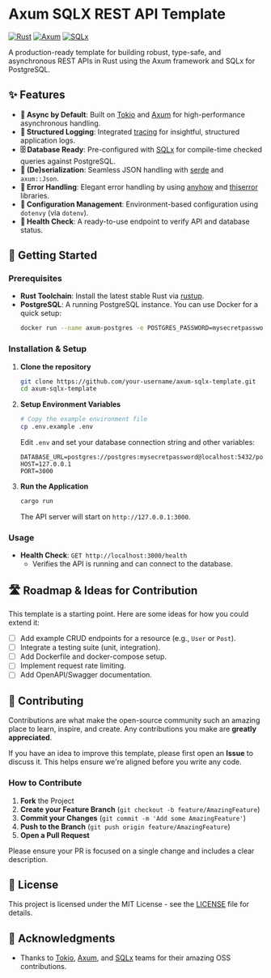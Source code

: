 
# Axum SQLX REST API Template

[![Rust](https://img.shields.io/badge/rust-stable-brightgreen?logo=rust)](https://www.rust-lang.org/)
[![Axum](https://img.shields.io/badge/axum-0.6-blue)](https://github.com/tokio-rs/axum)
[![SQLx](https://img.shields.io/badge/sqlx-0.6-orange)](https://github.com/launchbadge/sqlx)

A production-ready template for building robust, type-safe, and asynchronous REST APIs in Rust using the Axum framework and SQLx for PostgreSQL.

## ✨ Features

- **🚀 Async by Default**: Built on [Tokio](https://tokio.rs/) and [Axum](https://github.com/tokio-rs/axum) for high-performance asynchronous handling.
- **📝 Structured Logging**: Integrated [tracing](https://docs.rs/tracing) for insightful, structured application logs.
- **🗄️ Database Ready**: Pre-configured with [SQLx](https://github.com/launchbadge/sqlx) for compile-time checked queries against PostgreSQL.
- **🔄 (De)serialization**: Seamless JSON handling with [serde](https://docs.rs/serde) and `axum::Json`.
- **🎯 Error Handling**: Elegant error handling by using [anyhow](https://docs.rs/anyhow) and [thiserror](https://docs.rs/thiserror) libraries.
- **🔧 Configuration Management**: Environment-based configuration using `dotenvy` (via `dotenv`).
- **🧪 Health Check**: A ready-to-use endpoint to verify API and database status.

## 🚀 Getting Started

### Prerequisites

- **Rust Toolchain**: Install the latest stable Rust via [rustup](https://rustup.rs/).
- **PostgreSQL**: A running PostgreSQL instance. You can use Docker for a quick setup:
    ```bash
    docker run --name axum-postgres -e POSTGRES_PASSWORD=mysecretpassword -p 5432:5432 -d postgres
    ```

### Installation & Setup

1.  **Clone the repository**
    ```bash
    git clone https://github.com/your-username/axum-sqlx-template.git
    cd axum-sqlx-template
    ```

2.  **Setup Environment Variables**
    ```bash
    # Copy the example environment file
    cp .env.example .env
    ```
    Edit `.env` and set your database connection string and other variables:
    ```env
    DATABASE_URL=postgres://postgres:mysecretpassword@localhost:5432/postgres
    HOST=127.0.0.1
    PORT=3000
    ```
3.  **Run the Application**
    ```bash
    cargo run
    ```
    The API server will start on `http://127.0.0.1:3000`.

### Usage

- **Health Check**: `GET http://localhost:3000/health`
    - Verifies the API is running and can connect to the database.

## 🛣️ Roadmap & Ideas for Contribution

This template is a starting point. Here are some ideas for how you could extend it:
- [ ] Add example CRUD endpoints for a resource (e.g., `User` or `Post`).
- [ ] Integrate a testing suite (unit, integration).
- [ ] Add Dockerfile and docker-compose setup.
- [ ] Implement request rate limiting.
- [ ] Add OpenAPI/Swagger documentation.

## 🤝 Contributing

Contributions are what make the open-source community such an amazing place to learn, inspire, and create. Any contributions you make are **greatly appreciated**.

If you have an idea to improve this template, please first open an **Issue** to discuss it. This helps ensure we're aligned before you write any code.

### How to Contribute

1.  **Fork** the Project
2.  **Create your Feature Branch** (`git checkout -b feature/AmazingFeature`)
3.  **Commit your Changes** (`git commit -m 'Add some AmazingFeature'`)
4.  **Push to the Branch** (`git push origin feature/AmazingFeature`)
5.  **Open a Pull Request**

Please ensure your PR is focused on a single change and includes a clear description.

## 📜 License

This project is licensed under the MIT License - see the [LICENSE](https://github.com/frankPairs/axum-sqlx-template/blob/main/LICENSE) file for details.

## 🙏 Acknowledgments

- Thanks to [Tokio](https://github.com/tokio-rs), [Axum](https://github.com/tokio-rs/axum), and [SQLx](https://github.com/launchbadge/sqlx) teams for their amazing OSS contributions.
